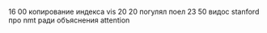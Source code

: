 16 00
копирование индекса vis
20 20
погулял
поел
23 50
видос stanford про nmt ради объяснения attention
